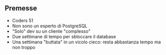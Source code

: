 
## Premesse

<v-clicks>

- Coders 51
- Non sono un esperto di PostgreSQL
- "Solo" dev su un cliente "complesso"
- Due settimane di tempo per sbloccare il database
- Una settimana "buttata" in un vicolo cieco: resta abbastanza tempo ma non troppo
</v-clicks>
